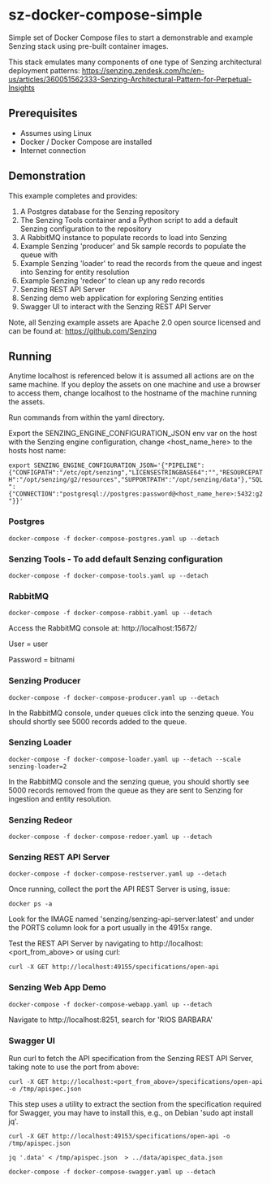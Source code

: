 # sz-docker-compose-simple

Simple set of Docker Compose files to start a demonstrable and example Senzing stack using pre-built container images.

This stack emulates many components of one type of Senzing  architectural deployment patterns: https://senzing.zendesk.com/hc/en-us/articles/360051562333-Senzing-Architectural-Pattern-for-Perpetual-Insights

## Prerequisites

- Assumes using Linux
- Docker / Docker Compose are installed
- Internet connection

## Demonstration

This example completes and provides:

1. A Postgres database for the Senzing repository
2. The Senzing Tools container and a Python script to add a default Senzing configuration to the repository
3. A RabbitMQ instance to populate records to load into Senzing
4. Example Senzing 'producer' and 5k sample records to populate the queue with
5. Example Senzing 'loader' to read the records from the queue and ingest into Senzing for entity resolution
6. Example Senzing 'redeor' to clean up any redo records
7. Senzing REST API Server
8. Senzing demo web application for exploring Senzing entities
9. Swagger UI to interact with the Senzing REST API Server


Note, all Senzing example assets are Apache 2.0 open source licensed and can be found at: https://github.com/Senzing

## Running

Anytime localhost is referenced below it is assumed all actions are on the same machine. If you deploy the assets on one machine and use a browser to access them, change localhost to the hostname of the machine running the assets.

Run commands from within the yaml directory.

Export the SENZING_ENGINE_CONFIGURATION_JSON env var on the host with the Senzing engine configuration, change <host_name_here> to the hosts host name:

```export SENZING_ENGINE_CONFIGURATION_JSON='{"PIPELINE":{"CONFIGPATH":"/etc/opt/senzing","LICENSESTRINGBASE64":"","RESOURCEPATH":"/opt/senzing/g2/resources","SUPPORTPATH":"/opt/senzing/data"},"SQL":{"CONNECTION":"postgresql://postgres:password@<host_name_here>:5432:g2"}}'```

### Postgres

```docker-compose -f docker-compose-postgres.yaml up --detach```


### Senzing Tools - To add default Senzing configuration

```docker-compose -f docker-compose-tools.yaml up --detach```

### RabbitMQ

```docker-compose -f docker-compose-rabbit.yaml up --detach```

Access the RabbitMQ console at: http://localhost:15672/ 

User = user

Password = bitnami

### Senzing Producer

```docker-compose -f docker-compose-producer.yaml up --detach```

In the RabbitMQ console, under queues click into the senzing queue. You should shortly see 5000 records added to the queue.

### Senzing Loader 

```docker-compose -f docker-compose-loader.yaml up --detach --scale senzing-loader=2```

In the RabbitMQ console and the senzing queue, you should shortly see 5000 records removed from the queue as they are sent to Senzing for ingestion and entity resolution.

### Senzing Redeor

```docker-compose -f docker-compose-redoer.yaml up --detach```

### Senzing REST API Server

```docker-compose -f docker-compose-restserver.yaml up --detach```

Once running, collect the port the API REST Server is using, issue:

```docker ps -a```

Look for the IMAGE named 'senzing/senzing-api-server:latest' and under the PORTS column look for a port usually in the 4915x range. 

Test the REST API Server by navigating to http://localhost:<port_from_above> or using curl:

```curl -X GET http://localhost:49155/specifications/open-api```

### Senzing Web App Demo

```docker-compose -f docker-compose-webapp.yaml up --detach```

Navigate to http://localhost:8251, search for 'RIOS BARBARA'

### Swagger UI

Run curl to fetch the API specification from the Senzing REST API Server, taking note to use the port from above:

```curl -X GET http://localhost:<port_from_above>/specifications/open-api -o /tmp/apispec.json```

This step uses a utility to extract the section from the specification required for Swagger, you may have to install this, e.g., on Debian 'sudo apt install jq'.

```curl -X GET http://localhost:49153/specifications/open-api -o /tmp/apispec.json```

```jq '.data' < /tmp/apispec.json  > ../data/apispec_data.json```

```docker-compose -f docker-compose-swagger.yaml up --detach```
